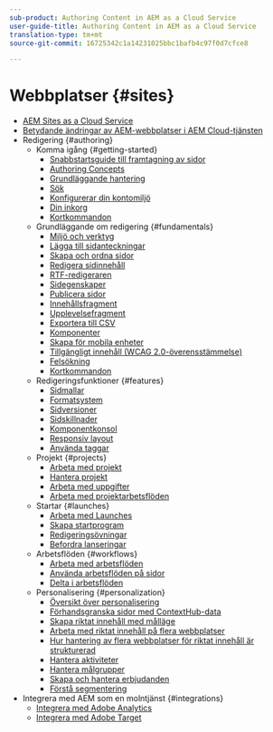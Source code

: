 ```yaml
---
sub-product: Authoring Content in AEM as a Cloud Service
user-guide-title: Authoring Content in AEM as a Cloud Service
translation-type: tm+mt
source-git-commit: 16725342c1a14231025bbc1bafb4c97f0d7cfce8

---
```



# Webbplatser {#sites}

+ [AEM Sites as a Cloud Service](/help/sites-cloud/home.md)
+ [Betydande ändringar av AEM-webbplatser i AEM Cloud-tjänsten](sites-cloud-changes.md)
+ Redigering {#authoring}
   + Komma igång {#getting-started}
      + [Snabbstartsguide till framtagning av sidor](authoring/getting-started/quick-start.md)
      + [Authoring Concepts](authoring/getting-started/concepts.md)
      + [Grundläggande hantering](authoring/getting-started/basic-handling.md)
      + [Sök](authoring/getting-started/search.md)
      + [Konfigurerar din kontomiljö](authoring/getting-started/account-environment.md)
      + [Din inkorg](authoring/getting-started/inbox.md)
      + [Kortkommandon](authoring/getting-started/keyboard-shortcuts.md)
   + Grundläggande om redigering {#fundamentals}
      + [Miljö och verktyg](authoring/fundamentals/environment-tools.md)
      + [Lägga till sidanteckningar](authoring/fundamentals/annotations.md)
      + [Skapa och ordna sidor](authoring/fundamentals/organizing-pages.md)
      + [Redigera sidinnehåll](authoring/fundamentals/editing-content.md)
      + [RTF-redigeraren](authoring/fundamentals/rich-text-editor.md)
      + [Sidegenskaper](authoring/fundamentals/page-properties.md)
      + [Publicera sidor](authoring/fundamentals/publishing-pages.md)
      + [Innehållsfragment](authoring/fundamentals/content-fragments.md)
      + [Upplevelsefragment](authoring/fundamentals/experience-fragments.md)
      + [Exportera till CSV](authoring/fundamentals/csv-export.md)
      + [Komponenter](authoring/fundamentals/components.md)
      + [Skapa för mobila enheter](authoring/fundamentals/mobile.md)
      + [Tillgängligt innehåll (WCAG 2.0-överensstämmelse)](authoring/fundamentals/accessible-content.md)
      + [Felsökning](authoring/fundamentals/troubleshooting.md)
      + [Kortkommandon](authoring/fundamentals/keyboard-shortcuts.md)
   + Redigeringsfunktioner {#features}
      + [Sidmallar](authoring/features/templates.md)
      + [Formatsystem](authoring/features/style-system.md)
      + [Sidversioner](authoring/features/page-versions.md)
      + [Sidskillnader](authoring/features/page-diff.md)
      + [Komponentkonsol](authoring/features/components-console.md)
      + [Responsiv layout](authoring/features/responsive-layout.md)
      + [Använda taggar](authoring/features/tags.md)
   + Projekt {#projects}
      + [Arbeta med projekt](authoring/projects/overview.md)
      + [Hantera projekt](authoring/projects/managing.md)
      + [Arbeta med uppgifter](authoring/projects/tasks.md)
      + [Arbeta med projektarbetsflöden](authoring/projects/workflows.md)
   + Startar {#launches}
      + [Arbeta med Launches](authoring/launches/overview.md)
      + [Skapa startprogram](authoring/launches/creating.md)
      + [Redigeringsövningar](authoring/launches/editing.md)
      + [Befordra lanseringar](authoring/launches/promoting.md)
   + Arbetsflöden {#workflows}
      + [Arbeta med arbetsflöden](authoring/workflows/overview.md)
      + [Använda arbetsflöden på sidor](authoring/workflows/applying.md)
      + [Delta i arbetsflöden](authoring/workflows/participating.md)
   + Personalisering {#personalization}
      + [Översikt över personalisering](authoring/personalization/overview.md)
      + [Förhandsgranska sidor med ContextHub-data](authoring/personalization/contexthub.md)
      + [Skapa riktat innehåll med målläge](authoring/personalization/targeted-content.md)
      + [Arbeta med riktat innehåll på flera webbplatser](authoring/personalization/multisite-targeted-content.md)
      + [Hur hantering av flera webbplatser för riktat innehåll är strukturerad](authoring/personalization/multisite-structure.md)
      + [Hantera aktiviteter](authoring/personalization/activities.md)
      + [Hantera målgrupper](authoring/personalization/audiences.md)
      + [Skapa och hantera erbjudanden](authoring/personalization/offers.md)
      + [Förstå segmentering](authoring/personalization/segmentation.md)
+ Integrera med AEM som en molntjänst {#integrations}
   + [Integrera med Adobe Analytics](integrating/adobe-analytics.md)
   + [Integrera med Adobe Target](integrating/adobe-target.md)
